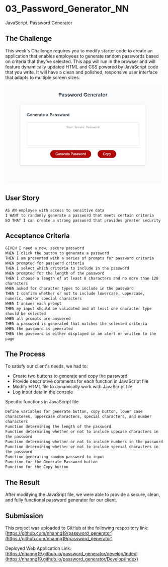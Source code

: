 # 03_Password_Generator_NN
JavaScript: Password Generator

## The Challenge
This week's Challenge requires you to modify starter code to create an application that enables employees to generate random passwords based on criteria that they’ve selected. 
This app will run in the browser and will feature dynamically updated HTML and CSS powered by JavaScript code that you write. 
It will have a clean and polished, responsive user interface that adapts to multiple screen sizes.


![](./Assets/front.png)


## User Story

```
AS AN employee with access to sensitive data
I WANT to randomly generate a password that meets certain criteria
SO THAT I can create a strong password that provides greater security
```

## Acceptance Criteria

```
GIVEN I need a new, secure password
WHEN I click the button to generate a password
THEN I am presented with a series of prompts for password criteria
WHEN prompted for password criteria
THEN I select which criteria to include in the password
WHEN prompted for the length of the password
THEN I choose a length of at least 8 characters and no more than 128 characters
WHEN asked for character types to include in the password
THEN I confirm whether or not to include lowercase, uppercase, numeric, and/or special characters
WHEN I answer each prompt
THEN my input should be validated and at least one character type should be selected
WHEN all prompts are answered
THEN a password is generated that matches the selected criteria
WHEN the password is generated
THEN the password is either displayed in an alert or written to the page
``` 

## The Process
To satisfy our client's needs, we had to:
- Create two buttons to generate and copy the password
- Provide descriptive comments for each function in JavaScript file
- Modify HTML file to dynamically work with JavaScript file
- Log input data in the console

Specific functions in JavaScript file

```
Define variables for generate button, copy button, lower case characteres, uppercase characters, special characters, and number characters
Function determining the length of the password
Function determining whether or not to include uppcase characters in the password
Function determining whether or not to include numbers in the password
Function determining whether or not to include special characters in the password
Function generating random password to input
Function for the Generate Password button
Function for the Copy button
```

## The Result
After modifying the JavaSript file, we were able to provide a secure, clean, and fully functional password generator for our client. 

## Submission
This project was uploaded to GitHub at the following respository link:
[https://github.com/nhanng19/password_generator](https://github.com/nhanng19/password_generator)

Deployed Web Application Link:
[https://nhanng19.github.io/password_generator/develop/index](https://nhanng19.github.io/password_generator/Develop/index)
